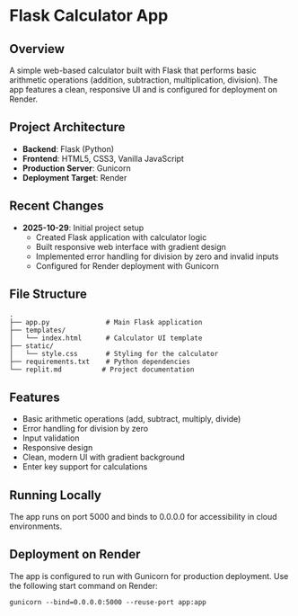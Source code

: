 # Flask Calculator App

## Overview
A simple web-based calculator built with Flask that performs basic arithmetic operations (addition, subtraction, multiplication, division). The app features a clean, responsive UI and is configured for deployment on Render.

## Project Architecture
- **Backend**: Flask (Python)
- **Frontend**: HTML5, CSS3, Vanilla JavaScript
- **Production Server**: Gunicorn
- **Deployment Target**: Render

## Recent Changes
- **2025-10-29**: Initial project setup
  - Created Flask application with calculator logic
  - Built responsive web interface with gradient design
  - Implemented error handling for division by zero and invalid inputs
  - Configured for Render deployment with Gunicorn

## File Structure
```
.
├── app.py              # Main Flask application
├── templates/
│   └── index.html      # Calculator UI template
├── static/
│   └── style.css       # Styling for the calculator
├── requirements.txt    # Python dependencies
└── replit.md          # Project documentation
```

## Features
- Basic arithmetic operations (add, subtract, multiply, divide)
- Error handling for division by zero
- Input validation
- Responsive design
- Clean, modern UI with gradient background
- Enter key support for calculations

## Running Locally
The app runs on port 5000 and binds to 0.0.0.0 for accessibility in cloud environments.

## Deployment on Render
The app is configured to run with Gunicorn for production deployment. Use the following start command on Render:
```
gunicorn --bind=0.0.0.0:5000 --reuse-port app:app
```
